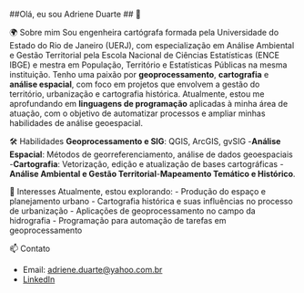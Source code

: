 ##Olá, eu sou Adriene Duarte ## 👋


🌍 Sobre mim
Sou engenheira cartógrafa formada pela Universidade do Estado do Rio de Janeiro (UERJ), com especialização em Análise Ambiental e Gestão Territorial pela Escola Nacional de Ciências Estatísticas (ENCE IBGE) e mestra em População, Território e Estatísticas Públicas na mesma instituição. 
Tenho uma paixão por **geoprocessamento**, **cartografia** e **análise espacial**, com foco em projetos que envolvem a gestão do território, urbanização e cartografia histórica. Atualmente, estou me aprofundando em **linguagens de programação** aplicadas à minha área de atuação, com o objetivo de automatizar processos e ampliar minhas habilidades de análise geoespacial.



🛠️ Habilidades
**Geoprocessamento e SIG**: QGIS, ArcGIS, gvSIG -**Análise Espacial**: Métodos de georreferenciamento, análise de dados geoespaciais -**Cartografia**: Vetorização, edição e atualização de bases cartográficas -**Análise Ambiental e Gestão Territorial**-**Mapeamento Temático e Histórico**.



🌱 Interesses 
Atualmente, estou explorando: - Produção do espaço e planejamento urbano - Cartografia histórica e suas influências no processo de urbanização - Aplicações de geoprocessamento no campo da hidrografia - Programação para automação de tarefas em geoprocessamento



📫 Contato
- Email: adriene.duarte@yahoo.com.br
- [LinkedIn](www.linkedin.com/in/adriene-duarte-49699314a)


<!---
AdrieneDuarte91/AdrieneDuarte91 is a ✨ special ✨ repository because its `README.md` (this file) appears on your GitHub profile.
You can click the Preview link to take a look at your changes.
--->
